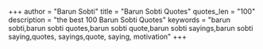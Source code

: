 +++
author = "Barun Sobti"
title = "Barun Sobti Quotes"
quotes_len = "100"
description = "the best 100 Barun Sobti Quotes"
keywords = "barun sobti,barun sobti quotes,barun sobti quote,barun sobti sayings,barun sobti saying,quotes, sayings,quote, saying, motivation"
+++
